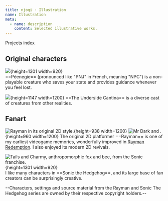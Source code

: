 ```yaml
---
title: njoqi · Illustration
name: Illustration
meta:
  - name: description
    content: Selected illustrative works.
---
```


<p>
  <router-link to="/">
    Projects index
  </router-link>
</p>

<script setup>
  import ArticleHeader from '../../components/article-header.vue'
</script>

<article-header v-bind="frontmatter" />

## Original characters

![](/assets/images/projects/illustration/peenegie.jpg){height=1301 width=920}  
==Péenegie== (pronounced like "PNJ" in French, meaning "NPC") is a non-playable creature who saves your state and provides guidance whenever you feel lost.

![](/assets/images/projects/illustration/cantina.png){height=1147 width=1200}
==The Underside Cantina== is a diverse cast of creatures from other realities.


## Fanart

![Rayman in its original 2D style.](/assets/images/projects/illustration/rayman.jpg){height=938 width=1200}
![Mr Dark and .](/assets/images/projects/illustration/mr-dark.jpg){height=960 width=1200}
The original 2D platformer ==Rayman== is one of my earliest videogame memories, wonderfully improved in [Rayman Redemption](https://gamejolt.com/games/raymanredemption/340532). I also enjoyed its modern 2D revivals.


![Tails and Charmy, anthropomorphic fox and bee, from the Sonic franchise.](/assets/images/projects/illustration/dress-boy.jpg){height=1301 width=920}  
I like many characters in ==Sonic the Hedgehog==, and its large base of fan creators can be surprisingly creative.

--Characters, settings and source material from the Rayman and Sonic The Hedgehog series are owned by their respective copyright holders.--